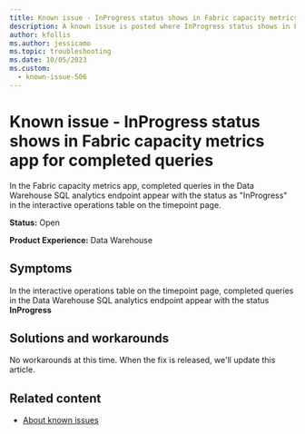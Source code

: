 ```yaml
---
title: Known issue - InProgress status shows in Fabric capacity metrics app for completed queries
description: A known issue is posted where InProgress status shows in Fabric capacity metrics app for completed queries
author: kfollis
ms.author: jessicamo
ms.topic: troubleshooting
ms.date: 10/05/2023
ms.custom:
  - known-issue-506
---
```


# Known issue - InProgress status shows in Fabric capacity metrics app for completed queries

In the Fabric capacity metrics app, completed queries in the Data Warehouse SQL analytics endpoint appear with the status as "InProgress" in the interactive operations table on the timepoint page.

**Status:** Open

**Product Experience:** Data Warehouse

## Symptoms

In the interactive operations table on the timepoint page, completed queries in the Data Warehouse SQL analytics endpoint appear with the status **InProgress**

## Solutions and workarounds

No workarounds at this time. When the fix is released, we'll update this article.

## Related content

- [About known issues](https://support.fabric.microsoft.com/known-issues)
